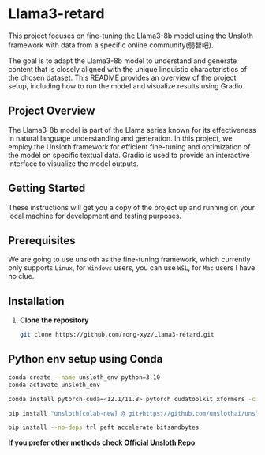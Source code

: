 # Llama3-retard

This project focuses on fine-tuning the Llama3-8b model using the Unsloth framework with data from a specific online community(弱智吧). 

The goal is to adapt the Llama3-8b model to understand and generate content that is closely aligned with the unique linguistic characteristics of the chosen dataset. This README provides an overview of the project setup, including how to run the model and visualize results using Gradio.

## Project Overview

The Llama3-8b model is part of the Llama series known for its effectiveness in natural language understanding and generation. In this project, we employ the Unsloth framework for efficient fine-tuning and optimization of the model on specific textual data. Gradio is used to provide an interactive interface to visualize the model outputs.

## Getting Started

These instructions will get you a copy of the project up and running on your local machine for development and testing purposes.

## Prerequisites

We are going to use unsloth as the fine-tuning framework, which currently only supports `Linux`, for `Windows` users, you can use `WSL`, for `Mac` users I have no clue.


## Installation

1. **Clone the repository**
   ```bash
   git clone https://github.com/rong-xyz/Llama3-retard.git
    ```

## Python env setup using Conda

```bash
conda create --name unsloth_env python=3.10
conda activate unsloth_env

conda install pytorch-cuda=<12.1/11.8> pytorch cudatoolkit xformers -c pytorch -c nvidia -c xformers

pip install "unsloth[colab-new] @ git+https://github.com/unslothai/unsloth.git"

pip install --no-deps trl peft accelerate bitsandbytes
```
**If you prefer other methods check  [Official Unsloth Repo](https://github.com/unslothai/unsloth)**